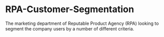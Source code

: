 # RPA-Customer-Segmentation
The marketing department of Reputable Product Agency (RPA) looking to segment the company users by a number of different criteria.
